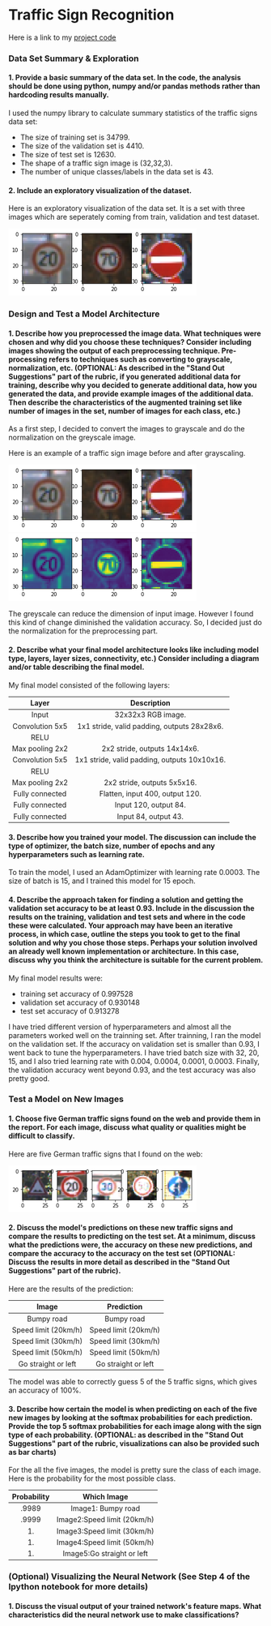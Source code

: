 # **Traffic Sign Recognition** 


Here is a link to my [project code](https://github.com/placeforyiming/TrafficSignWithLeNet/blob/master/Traffic_Sign_Classifier.ipynb)

### Data Set Summary & Exploration

#### 1. Provide a basic summary of the data set. In the code, the analysis should be done using python, numpy and/or pandas methods rather than hardcoding results manually.

I used the numpy library to calculate summary statistics of the traffic
signs data set:

* The size of training set is 34799.
* The size of the validation set is 4410.
* The size of test set is 12630.
* The shape of a traffic sign image is (32,32,3).
* The number of unique classes/labels in the data set is 43.

#### 2. Include an exploratory visualization of the dataset.

Here is an exploratory visualization of the data set. It is a set with three images which are seperately coming from train, validation and test dataset. 

![](image.png)

### Design and Test a Model Architecture

#### 1. Describe how you preprocessed the image data. What techniques were chosen and why did you choose these techniques? Consider including images showing the output of each preprocessing technique. Pre-processing refers to techniques such as converting to grayscale, normalization, etc. (OPTIONAL: As described in the "Stand Out Suggestions" part of the rubric, if you generated additional data for training, describe why you decided to generate additional data, how you generated the data, and provide example images of the additional data. Then describe the characteristics of the augmented training set like number of images in the set, number of images for each class, etc.)

As a first step, I decided to convert the images to grayscale and do the normalization on the greyscale image.

Here is an example of a traffic sign image before and after grayscaling.

![](image.png)
![](image_grey.png)

The greyscale can reduce the dimension of input image. However I found this kind of change diminished the validation accuracy. So, I decided just do the normalization for the preprocessing part.


#### 2. Describe what your final model architecture looks like including model type, layers, layer sizes, connectivity, etc.) Consider including a diagram and/or table describing the final model.

My final model consisted of the following layers:

| Layer         		|     Description	        					| 
|:---------------------:|:---------------------------------------------:| 
| Input         		| 32x32x3 RGB image.   							| 
| Convolution 5x5     	| 1x1 stride, valid padding, outputs 28x28x6. 	|
| RELU					|												|
| Max pooling 2x2   	| 2x2 stride,  outputs 14x14x6.				    |
| Convolution 5x5	    | 1x1 stride, valid padding, outputs 10x10x16.  |	|
| RELU                  |                                               |
| Max pooling 2x2       | 2x2 stride,  outputs 5x5x16.                  |
| Fully connected		| Flatten, input 400, output 120.       		|	|
| Fully connected		| Input 120, output 84.        					|
| Fully connected		| Input 84, output 43.								
 


#### 3. Describe how you trained your model. The discussion can include the type of optimizer, the batch size, number of epochs and any hyperparameters such as learning rate.

To train the model, I used an AdamOptimizer with learning rate 0.0003. The size of batch is 15, and I trained this model for 15 epoch.

#### 4. Describe the approach taken for finding a solution and getting the validation set accuracy to be at least 0.93. Include in the discussion the results on the training, validation and test sets and where in the code these were calculated. Your approach may have been an iterative process, in which case, outline the steps you took to get to the final solution and why you chose those steps. Perhaps your solution involved an already well known implementation or architecture. In this case, discuss why you think the architecture is suitable for the current problem.

My final model results were:

* training set accuracy of 0.997528
* validation set accuracy of 0.930148
* test set accuracy of 0.913278

I have tried different version of hyperparameters and almost all the parameters worked well on the trainning set. After trainning, I ran the model on the validation set. If the accuracy on validation set is smaller than 0.93, I went back to tune the hyperparameters. I have tried batch size with 32, 20, 15, and I also tried learning rate with 0.004, 0.0004, 0.0001, 0.0003. Finally, the validation accuracy went beyond 0.93, and the test accuracy was also pretty good.      
 

### Test a Model on New Images

#### 1. Choose five German traffic signs found on the web and provide them in the report. For each image, discuss what quality or qualities might be difficult to classify.

Here are five German traffic signs that I found on the web:

![](image_new.png)


#### 2. Discuss the model's predictions on these new traffic signs and compare the results to predicting on the test set. At a minimum, discuss what the predictions were, the accuracy on these new predictions, and compare the accuracy to the accuracy on the test set (OPTIONAL: Discuss the results in more detail as described in the "Stand Out Suggestions" part of the rubric).

Here are the results of the prediction:

| Image			        |     Prediction	        					| 
|:---------------------:|:---------------------------------------------:| 
| Bumpy road     		| Bumpy road   									| 
| Speed limit (20km/h)  | Speed limit (20km/h)							|
| Speed limit (30km/h)	| Speed limit (30km/h)							|
| Speed limit (50km/h)	| Speed limit (50km/h)			 				|
| Go straight or left	| Go straight or left     						|


The model was able to correctly guess 5 of the 5 traffic signs, which gives an accuracy of 100%. 

#### 3. Describe how certain the model is when predicting on each of the five new images by looking at the softmax probabilities for each prediction. Provide the top 5 softmax probabilities for each image along with the sign type of each probability. (OPTIONAL: as described in the "Stand Out Suggestions" part of the rubric, visualizations can also be provided such as bar charts)


For the all the five images, the model is pretty sure the class of each image. Here is the probability for the most possible class.

| Probability         	|     Which Image	        					| 
|:---------------------:|:---------------------------------------------:| 
| .9989        			| Image1: Bumpy road  						    | 
| .9999     			| Image2:Speed limit (20km/h)					|
| 1.					| Image3:Speed limit (30km/h)					|
| 1.	      			| Image4:Speed limit (50km/h)					|
| 1.				    | Image5:Go straight or left      				|



### (Optional) Visualizing the Neural Network (See Step 4 of the Ipython notebook for more details)
#### 1. Discuss the visual output of your trained network's feature maps. What characteristics did the neural network use to make classifications?


